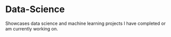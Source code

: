 # Data-Science
Showcases data science and machine learning projects I have completed or am currently working on.
